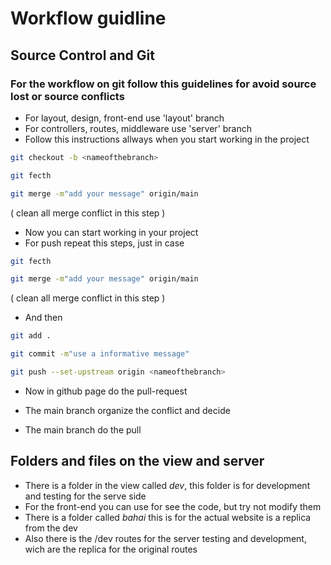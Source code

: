 # Workflow guidline

## Source Control and Git

### For the workflow on git follow this guidelines for avoid source lost or source conflicts

- For layout, design, front-end use 'layout' branch	
- For controllers, routes, middleware use 'server' branch
- Follow this instructions allways when you start working in the project



```bash
git checkout -b <nameofthebranch>
```

```bash
git fecth
```

```bash
git merge -m"add your message" origin/main
```
( clean all merge conflict in this step )

- Now you can start working in your project
- For push repeat this steps, just in case

```bash
git fecth
```

```bash
git merge -m"add your message" origin/main
```
( clean all merge conflict in this step )

- And then

```bash
git add .
```

```bash
git commit -m"use a informative message"
```

```bash
git push --set-upstream origin <nameofthebranch>
```

- Now in github page do the pull-request

- The main branch organize the conflict and decide
- The main branch do the pull

## Folders and files on the view and server

- There is a folder in the view called *dev*, this folder is for development and testing for the serve side
- For the front-end you can use for see the code, but try not modify them
- There is a folder called *bahai* this is for the actual website is a replica from the dev
- Also there is the /dev routes for the server testing and development, wich are the replica for the original routes 
